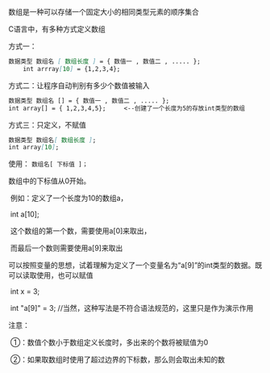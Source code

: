 数组是一种可以存储一个固定大小的相同类型元素的顺序集合

C语言中，有多种方式定义数组

方式一：

```markdown
数据类型 数组名 [ 数组长度 ] = { 数值一 , 数值二 , ..... };
	int arrray[10] = {1,2,3,4};
```

方式二：让程序自动判别有多少个数值被输入

```markdown
数据类型 数组名 [] = { 数值一 , 数值二 , ..... };
int array[] = { 1,2,3,4,5};		<--创建了一个长度为5的存放int类型的数组
```

方式三：只定义，不赋值

```markdown
数据类型 数组名[ 数组长度 ];
int array[10];
```


使用：
	`数组名[ 下标值 ]；`

数组中的下标值从0开始。

​	例如：定义了一个长度为10的数组a，

​    	int a[10]; 

​    	这个数组的第一个数，需要使用a[0]来取出，

​    		 而最后一个数则需要使用a[9]来取出



可以按照变量的思想，试着理解为定义了一个变量名为“a[9]”的int类型的数据。既可以读取使用，也可以赋值

​	int x = 3;

​	int "a[9]" = 3;  //当然，这种写法是不符合语法规范的，这里只是作为演示作用



注意：

​	①：数值个数小于数组定义长度时，多出来的个数将被赋值为0

​	②：如果取数组时使用了超过边界的下标数，那么则会取出未知的数